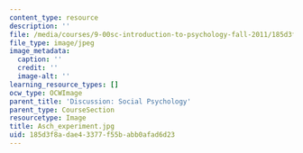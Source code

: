 ```yaml
---
content_type: resource
description: ''
file: /media/courses/9-00sc-introduction-to-psychology-fall-2011/185d3f8adae43377f55babb0afad6d23_Asch_experiment.jpg
file_type: image/jpeg
image_metadata:
  caption: ''
  credit: ''
  image-alt: ''
learning_resource_types: []
ocw_type: OCWImage
parent_title: 'Discussion: Social Psychology'
parent_type: CourseSection
resourcetype: Image
title: Asch_experiment.jpg
uid: 185d3f8a-dae4-3377-f55b-abb0afad6d23
---
```

